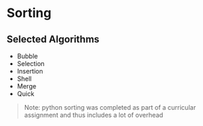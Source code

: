 # Sorting

## Selected Algorithms

- Bubble
- Selection
- Insertion
- Shell
- Merge
- Quick

> Note: python sorting was completed as part of a curricular assignment and thus includes a lot of overhead
